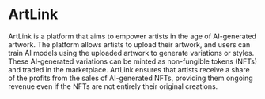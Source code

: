 # ArtLink

ArtLink is a platform that aims to empower artists in the age of AI-generated artwork. The platform allows artists to upload their artwork, and users can train AI models using the uploaded artwork to generate variations or styles. These AI-generated variations can be minted as non-fungible tokens (NFTs) and traded in the marketplace. ArtLink ensures that artists receive a share of the profits from the sales of AI-generated NFTs, providing them ongoing revenue even if the NFTs are not entirely their original creations.
